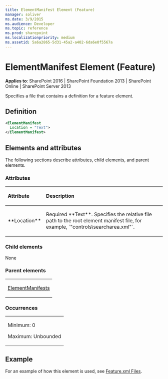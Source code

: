 ```yaml
---
title: ElementManifest Element (Feature)
manager: soliver
ms.date: 3/9/2015
ms.audience: Developer
ms.topic: reference
ms.prod: sharepoint
ms.localizationpriority: medium
ms.assetid: 5a6a2865-5d31-45a2-a402-6da6e0f5567a
---
```


# ElementManifest Element (Feature)

**Applies to**: SharePoint 2016 | SharePoint Foundation 2013 | SharePoint Online | SharePoint Server 2013

Specifies a file that contains a definition for a feature element.

## Definition

```XML
<ElementManifest
  Location = "Text">
</ElementManifest>
```

## Elements and attributes

The following sections describe attributes, child elements, and parent elements.

### Attributes

<table>
<colgroup>
<col width="20%" />
<col width="80%" />
</colgroup>
<thead>
<tr class="header">
<th align="left"><p>Attribute</p></th>
<th align="left"><p>Description</p></th>
</tr>
</thead>
<tbody>
<tr class="odd">
<td align="left"><p>**Location**</p></td>
<td align="left"><p>Required **Text**. Specifies the relative file path to the root element manifest file, for example, `"controls\searcharea.xml"`.</p></td>
</tr>
</tbody>
</table>

### Child elements

None

### Parent elements

<table>
<colgroup>
<col width="100%" />
</colgroup>
<tbody>
<tr class="odd">
<td align="left"><p><a href="elementmanifests-element-feature.md">ElementManifests</a></p></td>
</tr>
</tbody>
</table>

### Occurrences

<table>
<colgroup>
<col width="100%" />
</colgroup>
<tbody>
<tr class="odd">
<td align="left"><p>Minimum: 0</p>
<p>Maximum: Unbounded</p></td>
</tr>
</tbody>
</table>


## Example

For an example of how this element is used, see [Feature.xml Files](feature-xml-files.md).








